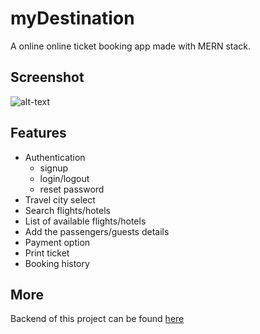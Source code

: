 # myDestination

A online online ticket booking app made with MERN stack.

## Screenshot
![alt-text](https://i.ibb.co/nQkDb3r/Screenshot-469.png)

## Features
- Authentication
  - signup
  - login/logout
  - reset password
- Travel city select
- Search flights/hotels
- List of available flights/hotels
- Add the passengers/guests details
- Payment option
- Print ticket
- Booking history

## More

Backend of this project can be found [here](https://github.com/imSmaity/myDestinationAdmin)